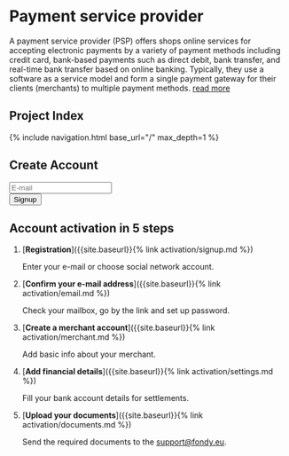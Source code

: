 # Payment service provider

A payment service provider (PSP) offers shops online services for accepting electronic payments by a variety of payment methods including credit card, bank-based payments such as direct debit, bank transfer, and real-time bank transfer based on online banking. Typically, they use a software as a service model and form a single payment gateway for their clients (merchants) to multiple payment methods.
[read more](https://en.wikipedia.org/wiki/Payment_service_provider)

## Project Index

<nav class="cards">
{% include navigation.html base_url="/" max_depth=1 %}
</nav>

## Create Account

<form>
    <div class="form-group">
        <input type="text" name="email" placeholder="E-mail" class="field">
    </div>
    <div class="form-group">
        <button class="btn primary">Signup</button>
    </div>
</form>


## Account activation in 5 steps

1. [**Registration**]({{site.baseurl}}{% link activation/signup.md %})

   Enter your e-mail or choose social network account.

2. [**Confirm your e-mail address**]({{site.baseurl}}{% link activation/email.md %})

   Check your mailbox, go by the link and set up password.

3. [**Create a merchant account**]({{site.baseurl}}{% link activation/merchant.md %})

   Add basic info about your merchant.

4. [**Add financial details**]({{site.baseurl}}{% link activation/settings.md %})

   Fill your bank account details for settlements.

5. [**Upload your documents**]({{site.baseurl}}{% link activation/documents.md %})

   Send the required documents to the [support@fondy.eu](mailto:support@fondy.eu).


